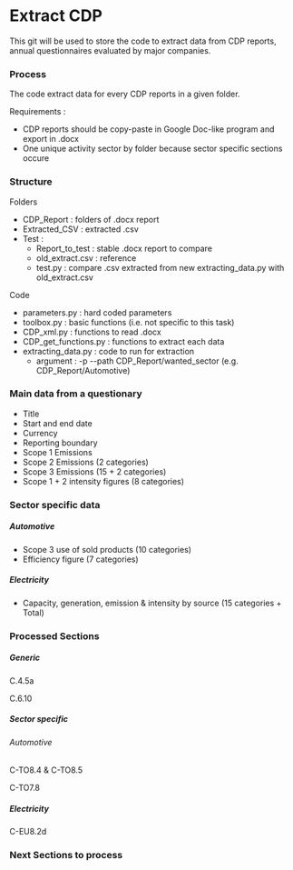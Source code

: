 # Extract CDP 

This git will be used to store the code to extract data from CDP reports, annual questionnaires evaluated by major companies.

### Process

The code extract data for every CDP reports in a given folder.

Requirements :
- CDP reports should be copy-paste in Google Doc-like program and export in .docx
- One unique activity sector by folder because sector specific sections occure

### Structure

Folders
- CDP_Report : folders of .docx report 
- Extracted_CSV : extracted .csv
- Test : 
    - Report_to_test : stable .docx report to compare
    - old_extract.csv : reference
    - test.py : compare .csv extracted from new extracting_data.py with old_extract.csv

Code
- parameters.py : hard coded parameters
- toolbox.py : basic functions (i.e. not specific to this task)
- CDP_xml.py : functions to read .docx
- CDP_get_functions.py : functions to extract each data
- extracting_data.py : code to run for extraction
    - argument : -p --path CDP_Report/wanted_sector (e.g. CDP_Report/Automotive)

### Main data from a questionary
- Title
- Start and end date
- Currency
- Reporting boundary
- Scope 1 Emissions
- Scope 2 Emissions (2 categories)
- Scope 3 Emissions (15 + 2 categories)
- Scope 1 + 2 intensity figures (8 categories)

### Sector specific data

##### Automotive
- Scope 3 use of sold products (10 categories)
- Efficiency figure (7 categories)

##### Electricity
- Capacity, generation, emission & intensity by source (15 categories + Total) 

### Processed Sections

##### Generic

C.4.5a

C.6.10

##### Sector specific

###### Automotive

C-TO8.4 & C-TO8.5

C-TO7.8

##### Electricity

C-EU8.2d


### Next Sections to process